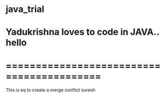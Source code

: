 # java_trial
Yadukrishna loves to code in JAVA..
hello
=======================================
==========================================
=================
This is eq to create a merge conflict 
suresh
